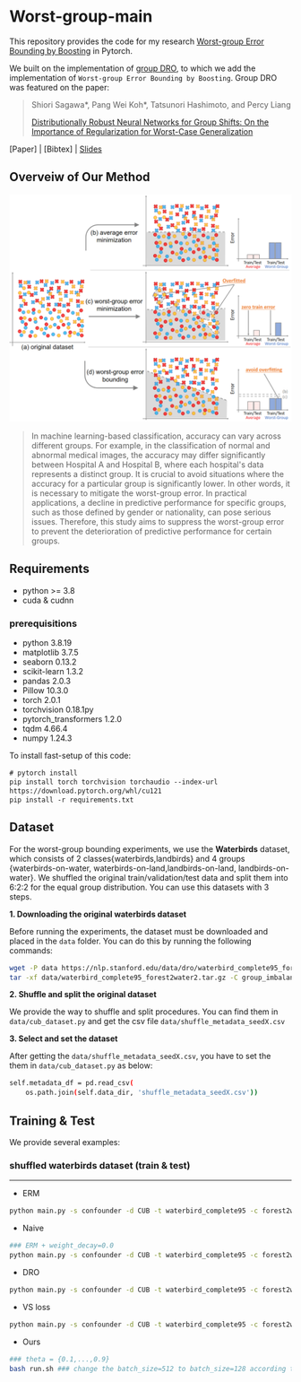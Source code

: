 # Worst-group-main

This repository provides the code for my research [Worst-group Error Bounding by Boosting](https://ken.ieice.org/ken/paper/20241130dc5A/) in Pytorch.

We built on the implementation of [group DRO](https://github.com/kohpangwei/group_DRO), to which we add the
implementation of  ```Worst-group Error Bounding by Boosting```. Group DRO was featured on the paper:

> Shiori Sagawa*, Pang Wei Koh*, Tatsunori Hashimoto, and Percy Liang
>
> [Distributionally Robust Neural Networks for Group Shifts: On the Importance of Regularization for Worst-Case Generalization](https://arxiv.org/abs/1911.08731)


[Paper] | [Bibtex] | [Slides](./images/PRMU2024.png)

## Overveiw of Our Method

![Illustration](./images/overview.png)
> In machine learning-based classification, accuracy can vary across different groups. For example, in the classification of normal and abnormal medical images, the accuracy may differ significantly between Hospital A and Hospital B, where each hospital's data represents a distinct group. It is crucial to avoid situations where the accuracy for a particular group is significantly lower. In other words, it is necessary to mitigate the worst-group error. In practical applications, a decline in predictive performance for specific groups, such as those defined by gender or nationality, can pose serious issues. Therefore, this study aims to suppress the worst-group error to prevent the deterioration of predictive performance for certain groups.

## Requirements 
<!-- All codes are written by Python 3.7, and 'requirements.txt' contains required Python packages. -->
- python >= 3.8
- cuda & cudnn

### prerequisitions
- python 3.8.19
- matplotlib 3.7.5
- seaborn  0.13.2
- scikit-learn  1.3.2
- pandas 2.0.3
- Pillow 10.3.0
- torch  2.0.1
- torchvision 0.18.1py
- pytorch_transformers 1.2.0
- tqdm  4.66.4
- numpy 1.24.3


To install fast-setup of this code:

```setup
# pytorch install 
pip install torch torchvision torchaudio --index-url https://download.pytorch.org/whl/cu121
pip install -r requirements.txt
```



## Dataset

For the worst-group bounding experiments, we use the **Waterbirds** dataset, which consists of 2 classes{waterbirds,landbirds} and 4 groups {waterbirds-on-water, waterbirds-on-land,landbirds-on-land, landbirds-on-water}. We shuffled the original train/validation/test data and split them into 6:2:2 for the equal group distribution. You can use this datasets with 3 steps.

**1. Downloading the original waterbirds dataset**

Before running the experiments, the dataset must be downloaded and placed
in the `data` folder. You can do this by running the following commands:

```bash
wget -P data https://nlp.stanford.edu/data/dro/waterbird_complete95_forest2water2.tar.gz
tar -xf data/waterbird_complete95_forest2water2.tar.gz -C group_imbalance/data
```

**2. Shuffle and split the original dataset**

We provide the way to shuffle and split procedures. You can find them in ```data/cub_dataset.py``` and get the csv file ```data/shuffle_metadata_seedX.csv```  

**3. Select and set the dataset**

After getting the ```data/shuffle_metadata_seedX.csv```, you have to set the them in ```data/cub_dataset.py``` as below:

```bash
self.metadata_df = pd.read_csv(
    os.path.join(self.data_dir, 'shuffle_metadata_seedX.csv'))
```

## Training & Test

We provide several examples:

<!-- ### Artificial dataset
---

- Ours (train)

```bash -->

<!-- ``` -->

### shuffled waterbirds dataset (train & test)
---
- ERM

```bash
python main.py -s confounder -d CUB -t waterbird_complete95 -c forest2water2 --model resnet50 --weight_decay 0.1 --lr 0.0001 --batch_size 512 --n_epochs 300 --save_step 1000 --save_best --save_last --gpu_num 0 --log_dir 'result/water_birds/ERM_lr_0.0001_wd_0.1/'
```

- Naive

```bash
### ERM + weight_decay=0.0
python main.py -s confounder -d CUB -t waterbird_complete95 -c forest2water2 --dont_set_seed 1 --model resnet50 --weight_decay 0.0 --lr 0.0001 --batch_size 512 --n_epochs 300 --save_step 1000 --save_best --save_last --gpu_num 0 --log_dir 'result/water_birds/Naive_lr_0.0001_wd_0/'  
```

- DRO

```bash
python main.py -s confounder -d CUB -t waterbird_complete95 -c forest2water2 --model resnet50 --weight_decay 0.1 --lr 0.0001 --batch_size 512 --n_epochs 300 --save_step 1000 --save_best --save_last --reweight_groups --robust --alpha 0.01 --gamma 0.1 --generalization_adjustment 0 --gpu_num 0 --log_dir 'result/water_birds/sagawaDRO_lr_0.0001_wd_0.1/'
```

- VS loss

```bash
python main.py -s confounder -d CUB -t waterbird_complete95 -c forest2water2 --lr 0.001 --batch_size 512 --weight_decay 0.0001 --model resnet50 --n_epochs 300 --gamma 0.1 --generalization_adjustment 0 --loss vs --vs_alpha 0.3 --dont_set_seed 1 --robust --gpu_num 0 --log_dir 'result/water_birds/VS+DRO_lr_0.0001_wd_0.0001/'
```

- Ours

```bash
### theta = {0.1,...,0.9} 
bash run.sh ### change the batch_size=512 to batch_size=128 according to your PC memory capacity
```